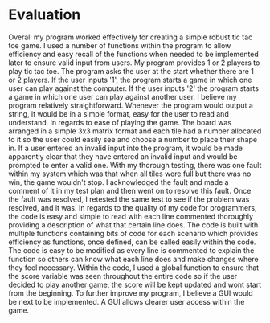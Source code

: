 # Evaluation

Overall my program worked effectively for creating a simple robust tic tac toe game. I used a number of functions within the program to allow efficiency and easy recall of the functions when needed to be implemented later to ensure valid input from users. My program provides 1 or 2 players to play tic tac toe. The program asks the user at the start whether there are 1 or 2 players. If the user inputs '1', the program starts a game in which one user can play against the computer. If the user inputs '2' the program starts a game in which one user can play against another user. I believe my program relatively straightforward. Whenever the program would output a string, it would be in a simple format, easy for the user to read and understand. In regards to ease of playing the game. The board was arranged in a simple 3x3 matrix format and each tile had a number allocated to it so the user could easily see and choose a number to place their shape in. If a user entered an invalid input into the program, it would be made apparently clear that they have entered an invalid input and would be prompted to enter a valid one. With my thorough testing, there was one fault within my system which was that when all tiles were full but there was no win, the game wouldn't stop. I acknowledged the fault and made a comment of it in my test plan and then went on to resolve this fault. Once the fault was resolved, I retested the same test to see if the problem was resolved, and it was. 
In regards to the quality of my code for programmers, the code is easy and simple to read with each line commented thoroughly providing a description of what that certain line does. The code is built with multiple functions containing bits of code for each scenario which provides efficiency as functions, once defined, can be called easily within the code. The code is easy to be modified as every line is commented to explain the function so others can know what each line does and make changes where they feel necessary.
Within the code, I used a global function to ensure that the score variable was seen throughout the entire code so if the user decided to play another game, the score will be kept updated and wont start from the beginning.
To further improve my program, I believe a GUI would be next to be implemented. A GUI allows clearer user access within the game.

